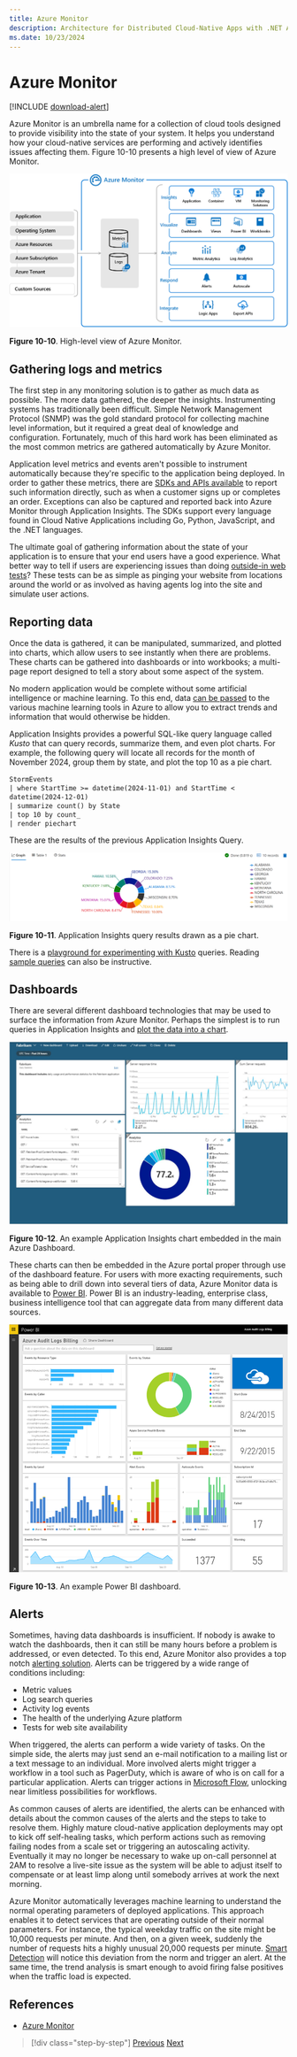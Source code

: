 ```yaml
---
title: Azure Monitor
description: Architecture for Distributed Cloud-Native Apps with .NET Aspire & Containers | Azure Monitor
ms.date: 10/23/2024
---
```


# Azure Monitor

[!INCLUDE [download-alert](../includes/download-alert.md)]

Azure Monitor is an umbrella name for a collection of cloud tools designed to provide visibility into the state of your system. It helps you understand how your cloud-native services are performing and actively identifies issues affecting them. Figure 10-10 presents a high level of view of Azure Monitor.

![A diagram of a high-level view of Azure Monitor.](media/azure-monitor.png)

**Figure 10-10**.  High-level view of Azure Monitor.

## Gathering logs and metrics

The first step in any monitoring solution is to gather as much data as possible. The more data gathered, the deeper the insights. Instrumenting systems has traditionally been difficult. Simple Network Management Protocol (SNMP) was the gold standard protocol for collecting machine level information, but it required a great deal of knowledge and configuration. Fortunately, much of this hard work has been eliminated as the most common metrics are gathered automatically by Azure Monitor.

Application level metrics and events aren't possible to instrument automatically because they're specific to the application being deployed. In order to gather these metrics, there are [SDKs and APIs available](/azure/azure-monitor/app/api-custom-events-metrics) to report such information directly, such as when a customer signs up or completes an order. Exceptions can also be captured and reported back into Azure Monitor through Application Insights. The SDKs support every language found in Cloud Native Applications including Go, Python, JavaScript, and the .NET languages.

The ultimate goal of gathering information about the state of your application is to ensure that your end users have a good experience. What better way to tell if users are experiencing issues than doing [outside-in web tests](/azure/azure-monitor/app/monitor-web-app-availability)? These tests can be as simple as pinging your website from locations around the world or as involved as having agents log into the site and simulate user actions.

## Reporting data

Once the data is gathered, it can be manipulated, summarized, and plotted into charts, which allow users to see instantly when there are problems. These charts can be gathered into dashboards or into workbooks; a multi-page report designed to tell a story about some aspect of the system.

No modern application would be complete without some artificial intelligence or machine learning. To this end, data [can be passed](https://www.youtube.com/watch?v=Cuza-I1g9tw) to the various machine learning tools in Azure to allow you to extract trends and information that would otherwise be hidden.

Application Insights provides a powerful SQL-like query language called *Kusto* that can query records, summarize them, and even plot charts. For example, the following query will locate all records for the month of November 2024, group them by state, and plot the top 10 as a pie chart.

```kusto
StormEvents
| where StartTime >= datetime(2024-11-01) and StartTime < datetime(2024-12-01)
| summarize count() by State
| top 10 by count_
| render piechart
```

These are the results of the previous Application Insights Query.

![A screenshot of Application Insights query results.](media/application_insights_example.png)

**Figure 10-11**. Application Insights query results drawn as a pie chart.

There is a [playground for experimenting with Kusto](https://dataexplorer.azure.com/clusters/help/databases/Samples) queries. Reading [sample queries](/azure/kusto/query/samples) can also be instructive.

## Dashboards

There are several different dashboard technologies that may be used to surface the information from Azure Monitor. Perhaps the simplest is to run queries in Application Insights and [plot the data into a chart](/azure/azure-monitor/learn/tutorial-app-dashboards).

![An example screenshot of Application Insights charts embedded in the main Azure Dashboard.](media/azure_dashboard.png)

**Figure 10-12**. An example Application Insights chart embedded in the main Azure Dashboard.

These charts can then be embedded in the Azure portal proper through use of the dashboard feature. For users with more exacting requirements, such as being able to drill down into several tiers of data, Azure Monitor data is available to [Power BI](https://powerbi.microsoft.com/). Power BI is an industry-leading, enterprise class, business intelligence tool that can aggregate data from many different data sources.

![A screenshot of the Power BI dashboard.](media/powerbidashboard.png)

**Figure 10-13**. An example Power BI dashboard.

## Alerts

Sometimes, having data dashboards is insufficient. If nobody is awake to watch the dashboards, then it can still be many hours before a problem is addressed, or even detected. To this end, Azure Monitor also provides a top notch [alerting solution](/azure/azure-monitor/platform/alerts-overview). Alerts can be triggered by a wide range of conditions including:

- Metric values
- Log search queries
- Activity log events
- The health of the underlying Azure platform
- Tests for web site availability

When triggered, the alerts can perform a wide variety of tasks. On the simple side, the alerts may just send an e-mail notification to a mailing list or a text message to an individual. More involved alerts might trigger a workflow in a tool such as PagerDuty, which is aware of who is on call for a particular application. Alerts can trigger actions in [Microsoft Flow](https://flow.microsoft.com/), unlocking near limitless possibilities for workflows.

As common causes of alerts are identified, the alerts can be enhanced with details about the common causes of the alerts and the steps to take to resolve them. Highly mature cloud-native application deployments may opt to kick off self-healing tasks, which perform actions such as removing failing nodes from a scale set or triggering an autoscaling activity. Eventually it may no longer be necessary to wake up on-call personnel at 2AM to resolve a live-site issue as the system will be able to adjust itself to compensate or at least limp along until somebody arrives at work the next morning.

Azure Monitor automatically leverages machine learning to understand the normal operating parameters of deployed applications. This approach enables it to detect services that are operating outside of their normal parameters. For instance, the typical weekday traffic on the site might be 10,000 requests per minute. And then, on a given week, suddenly the number of requests hits a highly unusual 20,000 requests per minute. [Smart Detection](/azure/azure-monitor/app/proactive-diagnostics) will notice this deviation from the norm and trigger an alert. At the same time, the trend analysis is smart enough to avoid firing false positives when the traffic load is expected.

## References

- [Azure Monitor](/azure/azure-monitor/overview)

>[!div class="step-by-step"]
>[Previous](observability-platforms.md)
>[Next](../cloud-native-identity/cloud-native-security.md)
